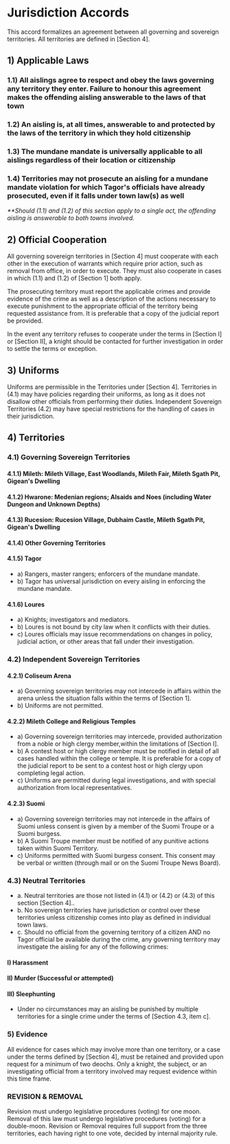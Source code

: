 # Jurisdiction Accords

This accord formalizes an agreement between all governing and sovereign territories. All territories are defined in [Section 4].

## 1) Applicable Laws

### 1.1) All aislings agree to respect and obey the laws governing any territory they enter. Failure to honour this agreement makes the offending aisling answerable to the laws of that town

### 1.2) An aisling is, at all times, answerable to and protected by the laws of the territory in which they hold citizenship

### 1.3) The mundane mandate is universally applicable to all aislings regardless of their location or citizenship

### 1.4) Territories may not prosecute an aisling for a mundane mandate violation for which Tagor's officials have already prosecuted, even if it falls under town law(s) as well

_\*\*Should (1.1) and (1.2) of this section apply to a single act, the offending aisling is answerable to both towns involved._

## 2) Official Cooperation

All governing sovereign territories in [Section 4] must cooperate with each other in the execution of warrants which require prior action, such as removal from office, in order to execute. They must also cooperate in cases in which (1.1) and (1.2) of [Section 1] both apply.

The prosecuting territory must report the applicable crimes and provide evidence of the crime as well as a description of the actions necessary to execute punishment to the appropriate official of the territory being requested assistance from. It is preferable that a copy of the judicial report be provided.

In the event any territory refuses to cooperate under the terms in [Section I] or [Section II], a knight should be contacted for further investigation in order to settle the terms or exception.

## 3) Uniforms

Uniforms are permissible in the Territories under [Section 4]. Territories in (4.1) may have policies regarding their uniforms, as long as it does not disallow other officials from performing their duties. Independent Sovereign Territories (4.2) may have special restrictions for the handling of cases in their jurisdiction.

## 4) Territories

### 4.1) Governing Sovereign Territories

#### 4.1.1) Mileth: Mileth Village, East Woodlands, Mileth Fair, Mileth Sgath Pit, Gigean's Dwelling

#### 4.1.2) Hwarone: Medenian regions; Alsaids and Noes (including Water Dungeon and Unknown Depths)

#### 4.1.3) Rucesion: Rucesion Village, Dubhaim Castle, Mileth Sgath Pit, Gigean's Dwelling

#### 4.1.4) Other Governing Territories

#### 4.1.5) Tagor

- a) Rangers, master rangers; enforcers of the mundane mandate.
- b) Tagor has universal jurisdiction on every aisling in enforcing the mundane mandate.

#### 4.1.6) Loures

- a) Knights; investigators and mediators.
- b) Loures is not bound by city law when it conflicts with their duties.
- c) Loures officials may issue recommendations on changes in policy, judicial action, or other areas that fall under their investigation.

### 4.2) Independent Sovereign Territories

#### 4.2.1) Coliseum Arena

- a) Governing sovereign territories may not intercede in affairs within the arena unless the situation falls within the terms of [Section 1].
- b) Uniforms are not permitted.

#### 4.2.2) Mileth College and Religious Temples

- a) Governing sovereign territories may intercede, provided authorization from a noble or high clergy member,within the limitations of [Section I].
- b) A contest host or high clergy member must be notified in detail of all cases handled within the college or temple. It is preferable for a copy of the judicial report to be sent to a contest host or high clergy upon completing legal action.
- c) Uniforms are permitted during legal investigations, and with special authorization from local representatives.

#### 4.2.3) Suomi

- a) Governing sovereign territories may not intercede in the affairs of Suomi unless consent is given by a member of the Suomi Troupe or a Suomi burgess.
- b) A Suomi Troupe member must be notified of any punitive actions taken within Suomi Territory.
- c) Uniforms permitted with Suomi burgess consent. This consent may be verbal or written (through mail or on the Suomi Troupe News Board).

### 4.3) Neutral Territories

- a. Neutral territories are those not listed in (4.1) or (4.2) or (4.3) of this section [Section 4]..
- b. No sovereign territories have jurisdiction or control over these territories unless citizenship comes into play as defined in individual town laws.
- c. Should no official from the governing territory of a citizen AND no Tagor official be available during the crime, any governing territory may investigate the aisling for any of the following crimes:

#### I) Harassment

#### II) Murder (Successful or attempted)

#### III) Sleephunting

- Under no circumstances may an aisling be punished by multiple territories for a single crime under the terms of [Section 4.3, item c].

### 5) Evidence

All evidence for cases which may involve more than one territory, or a case under the terms defined by [Section 4], must be retained and provided upon request for a minimum of two deochs. Only a knight, the subject, or an investigating official from a territory involved may request evidence within this time frame.

### REVISION & REMOVAL

Revision must undergo legislative procedures (voting) for one moon. Removal of this law must undergo legislative procedures (voting) for a double-moon. Revision or Removal requires full support from the three territories, each having right to one vote, decided by internal majority rule.
